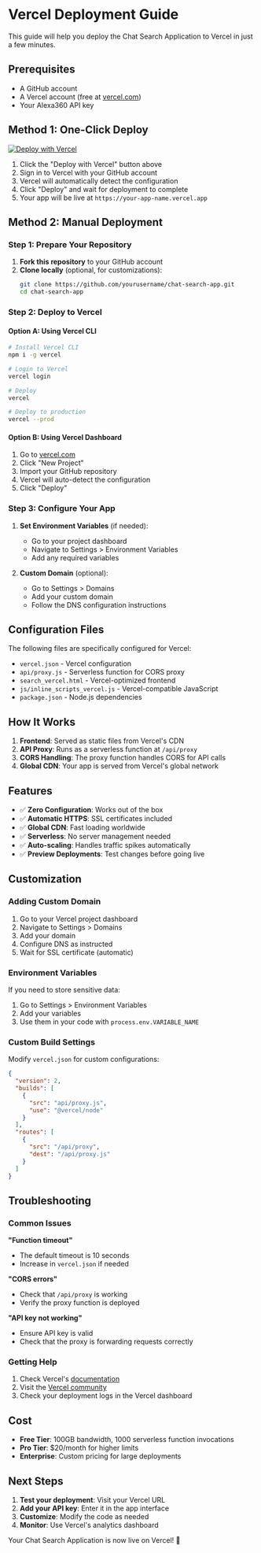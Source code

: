 # Vercel Deployment Guide

This guide will help you deploy the Chat Search Application to Vercel in just a few minutes.

## Prerequisites

- A GitHub account
- A Vercel account (free at [vercel.com](https://vercel.com))
- Your Alexa360 API key

## Method 1: One-Click Deploy

[![Deploy with Vercel](https://vercel.com/button)](https://vercel.com/new/clone?repository-url=https://github.com/yourusername/chat-search-app)

1. Click the "Deploy with Vercel" button above
2. Sign in to Vercel with your GitHub account
3. Vercel will automatically detect the configuration
4. Click "Deploy" and wait for deployment to complete
5. Your app will be live at `https://your-app-name.vercel.app`

## Method 2: Manual Deployment

### Step 1: Prepare Your Repository

1. **Fork this repository** to your GitHub account
2. **Clone locally** (optional, for customizations):
   ```bash
   git clone https://github.com/yourusername/chat-search-app.git
   cd chat-search-app
   ```

### Step 2: Deploy to Vercel

#### Option A: Using Vercel CLI
```bash
# Install Vercel CLI
npm i -g vercel

# Login to Vercel
vercel login

# Deploy
vercel

# Deploy to production
vercel --prod
```

#### Option B: Using Vercel Dashboard
1. Go to [vercel.com](https://vercel.com)
2. Click "New Project"
3. Import your GitHub repository
4. Vercel will auto-detect the configuration
5. Click "Deploy"

### Step 3: Configure Your App

1. **Set Environment Variables** (if needed):
   - Go to your project dashboard
   - Navigate to Settings > Environment Variables
   - Add any required variables

2. **Custom Domain** (optional):
   - Go to Settings > Domains
   - Add your custom domain
   - Follow the DNS configuration instructions

## Configuration Files

The following files are specifically configured for Vercel:

- `vercel.json` - Vercel configuration
- `api/proxy.js` - Serverless function for CORS proxy
- `search_vercel.html` - Vercel-optimized frontend
- `js/inline_scripts_vercel.js` - Vercel-compatible JavaScript
- `package.json` - Node.js dependencies

## How It Works

1. **Frontend**: Served as static files from Vercel's CDN
2. **API Proxy**: Runs as a serverless function at `/api/proxy`
3. **CORS Handling**: The proxy function handles CORS for API calls
4. **Global CDN**: Your app is served from Vercel's global network

## Features

- ✅ **Zero Configuration**: Works out of the box
- ✅ **Automatic HTTPS**: SSL certificates included
- ✅ **Global CDN**: Fast loading worldwide
- ✅ **Serverless**: No server management needed
- ✅ **Auto-scaling**: Handles traffic spikes automatically
- ✅ **Preview Deployments**: Test changes before going live

## Customization

### Adding Custom Domain
1. Go to your Vercel project dashboard
2. Navigate to Settings > Domains
3. Add your domain
4. Configure DNS as instructed
5. Wait for SSL certificate (automatic)

### Environment Variables
If you need to store sensitive data:
1. Go to Settings > Environment Variables
2. Add your variables
3. Use them in your code with `process.env.VARIABLE_NAME`

### Custom Build Settings
Modify `vercel.json` for custom configurations:
```json
{
  "version": 2,
  "builds": [
    {
      "src": "api/proxy.js",
      "use": "@vercel/node"
    }
  ],
  "routes": [
    {
      "src": "/api/proxy",
      "dest": "/api/proxy.js"
    }
  ]
}
```

## Troubleshooting

### Common Issues

**"Function timeout"**
- The default timeout is 10 seconds
- Increase in `vercel.json` if needed

**"CORS errors"**
- Check that `/api/proxy` is working
- Verify the proxy function is deployed

**"API key not working"**
- Ensure API key is valid
- Check that the proxy is forwarding requests correctly

### Getting Help

1. Check Vercel's [documentation](https://vercel.com/docs)
2. Visit the [Vercel community](https://github.com/vercel/vercel/discussions)
3. Check your deployment logs in the Vercel dashboard

## Cost

- **Free Tier**: 100GB bandwidth, 1000 serverless function invocations
- **Pro Tier**: $20/month for higher limits
- **Enterprise**: Custom pricing for large deployments

## Next Steps

1. **Test your deployment**: Visit your Vercel URL
2. **Add your API key**: Enter it in the app interface
3. **Customize**: Modify the code as needed
4. **Monitor**: Use Vercel's analytics dashboard

Your Chat Search Application is now live on Vercel! 🎉
